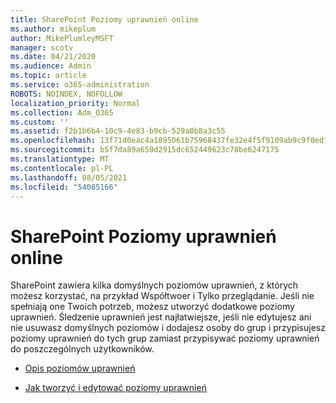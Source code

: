 ```yaml
---
title: SharePoint Poziomy uprawnień online
ms.author: mikeplum
author: MikePlumleyMSFT
manager: scotv
ms.date: 04/21/2020
ms.audience: Admin
ms.topic: article
ms.service: o365-administration
ROBOTS: NOINDEX, NOFOLLOW
localization_priority: Normal
ms.collection: Adm_O365
ms.custom: ''
ms.assetid: f2b1b6b4-10c9-4e83-b9cb-529a0b8a3c55
ms.openlocfilehash: 13f71d0eac4a1895061b75968437fe32e4f5f9109ab9c9f0edfe371d7d0c995c
ms.sourcegitcommit: b5f7da89a650d2915dc652449623c78be6247175
ms.translationtype: MT
ms.contentlocale: pl-PL
ms.lasthandoff: 08/05/2021
ms.locfileid: "54085166"
---
```

# <a name="sharepoint-online-permission-levels"></a>SharePoint Poziomy uprawnień online

SharePoint zawiera kilka domyślnych poziomów uprawnień, z których możesz korzystać, na przykład Współtwoer i Tylko przeglądanie. Jeśli nie spełniają one Twoich potrzeb, możesz utworzyć dodatkowe poziomy uprawnień. Śledzenie uprawnień jest najłatwiejsze, jeśli nie edytujesz ani nie usuwasz domyślnych poziomów i dodajesz osoby do grup i przypisujesz poziomy uprawnień do tych grup zamiast przypisywać poziomy uprawnień do poszczególnych użytkowników.
  
- [Opis poziomów uprawnień](https://go.microsoft.com/fwlink/?linkid=867071)
    
- [Jak tworzyć i edytować poziomy uprawnień](https://go.microsoft.com/fwlink/?linkid=867072)
    

